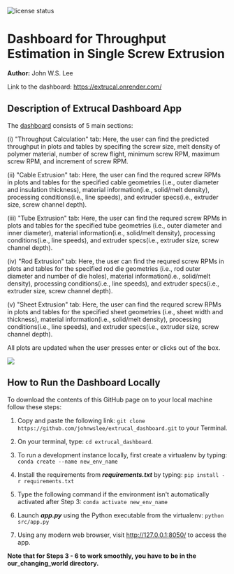 ![license
status](https://img.shields.io/github/license/johnwslee/extrucal_dashboard)

# Dashboard for Throughput Estimation in Single Screw Extrusion

**Author:** John W.S. Lee

Link to the dashboard: https://extrucal.onrender.com/

## Description of Extrucal Dashboard App

The [dashboard](https://extrucal.onrender.com/) consists of 5 main sections: 

(i) "Throughput Calculation" tab: Here, the user can find the predicted throughput in plots and tables by specifing the screw size, melt density of polymer material, number of screw flight, minimum screw RPM, maximum screw RPM, and increment of screw RPM.

(ii) "Cable Extrusion" tab: Here, the user can find the requred screw RPMs in plots and tables for the specified cable geometries (i.e., outer diameter and insulation thickness), material information(i.e., solid/melt density), processing conditions(i.e., line speeds), and extruder specs(i.e., extruder size, screw channel depth).

(iii) "Tube Extrusion" tab: Here, the user can find the requred screw RPMs in plots and tables for the specified tube geometries (i.e., outer diameter and inner diameter), material information(i.e., solid/melt density), processing conditions(i.e., line speeds), and extruder specs(i.e., extruder size, screw channel depth).

(iv) "Rod Extrusion" tab: Here, the user can find the requred screw RPMs in plots and tables for the specified rod die geometries (i.e., rod outer diameter and number of die holes), material information(i.e., solid/melt density), processing conditions(i.e., line speeds), and extruder specs(i.e., extruder size, screw channel depth).

(v) "Sheet Extrusion" tab: Here, the user can find the requred screw RPMs in plots and tables for the specified sheet geometries (i.e., sheet width and thickness), material information(i.e., solid/melt density), processing conditions(i.e., line speeds), and extruder specs(i.e., extruder size, screw channel depth).

All plots are updated when the user presses enter or clicks out of the box.  

![](https://github.com/johnwslee/extrucal_dashboard/blob/main/img/extrucal_dashboard_demo.gif)

## How to Run the Dashboard Locally

To download the contents of this GitHub page on to your local machine follow these steps:

1. Copy and paste the following link: `git clone https://github.com/johnwslee/extrucal_dashboard.git` to your Terminal.

2. On your terminal, type: `cd extrucal_dashboard`.

3. To run a development instance locally, first create a virtualenv by typing: `conda create --name new_env_name`

4. Install the requirements from ***requirements.txt*** by typing: `pip install -r requirements.txt` 

5. Type the following command if the environment isn't automatically activated after Step 3: `conda activate new_env_name`

6. Launch ***app.py*** using the Python executable from the virtualenv: `python src/app.py`

7. Using any modern web browser, visit http://127.0.0.1:8050/ to access the app.

**Note that for Steps 3 - 6 to work smoothly, you have to be in the our_changing_world directory.**
